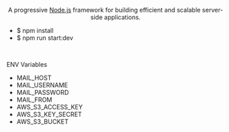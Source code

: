   <p align="center">A progressive <a href="http://nodejs.org" target="_blank">Node.js</a> framework for building efficient and scalable server-side applications.</p>
    <p align="center">

  <!--[![Backers on Open Collective](https://opencollective.com/nest/backers/badge.svg)](https://opencollective.com/nest#backer)
  [![Sponsors on Open Collective](https://opencollective.com/nest/sponsors/badge.svg)](https://opencollective.com/nest#sponsor)-->
<ul>
  <li>$ npm install</li>
  <li>$ npm run start:dev</li>
</ul>
<br>
<p>ENV Variables</p>
<ul>
  <li>MAIL_HOST</li>
  <li>MAIL_USERNAME</li>
  <li>MAIL_PASSWORD</li>
  <li>MAIL_FROM</li>
  <li>AWS_S3_ACCESS_KEY</li>
  <li>AWS_S3_KEY_SECRET</li>
  <li>AWS_S3_BUCKET</li>
</ul>